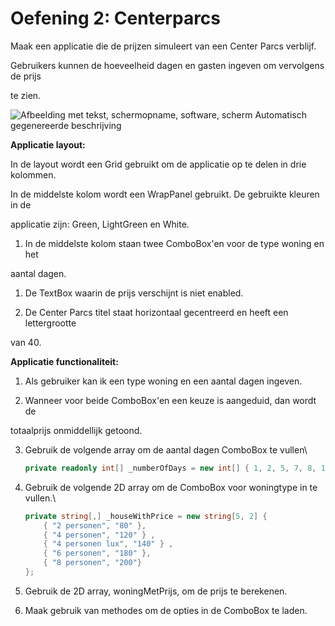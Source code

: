 # Oefening 2: Centerparcs

Maak een applicatie die de prijzen simuleert van een Center Parcs
verblijf.

Gebruikers kunnen de hoeveelheid dagen en gasten ingeven om vervolgens
de prijs

te zien.

![Afbeelding met tekst, schermopname, software, scherm Automatisch
gegenereerde
beschrijving](./media/image1.png)

**Applicatie layout:**

In de layout wordt een Grid gebruikt om de applicatie op te delen in
drie kolommen.

In de middelste kolom wordt een WrapPanel gebruikt. De gebruikte kleuren
in de

applicatie zijn: Green, LightGreen en White.

1.  In de middelste kolom staan twee ComboBox'en voor de type woning en
    het

aantal dagen.

1.  De TextBox waarin de prijs verschijnt is niet enabled.

2.  De Center Parcs titel staat horizontaal gecentreerd en heeft een
    lettergrootte

van 40.

**Applicatie functionaliteit:**

1.  Als gebruiker kan ik een type woning en een aantal dagen ingeven.

2.  Wanneer voor beide ComboBox'en een keuze is aangeduid, dan wordt de

totaalprijs onmiddellijk getoond.

3.  Gebruik de volgende array om de aantal dagen ComboBox te vullen\
    ```cs
	private readonly int[] _numberOfDays = new int[] { 1, 2, 5, 7, 8, 12, 14, 21 };
	```

4.  Gebruik de volgende 2D array om de ComboBox voor woningtype in te
    vullen.\
    ```cs
	private string[,] _houseWithPrice = new string[5, 2] {
		{ "2 personen", "80" },
		{ "4 personen", "120" } ,
		{ "4 personen lux", "140" } ,
		{ "6 personen", "180" },
		{ "8 personen", "200"}
	};	
	```

5.  Gebruik de 2D array, woningMetPrijs, om de prijs te berekenen.

6.  Maak gebruik van methodes om de opties in de ComboBox te laden.
